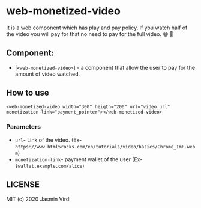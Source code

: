 # web-monetized-video
It is a web component which has play and pay policy. If you watch half of the video you will pay for that no need to pay for the full video. :smile: :dancer:


## Component:
* [`<web-monetized-video>`] - a component that allow the user to pay for the amount of video watched.

## How to use
```<web-monetized-video width="300" heigth="200" url="video_url" monetization-link="payment_pointer"></web-monetized-video>```

### Parameters
* `url`- Link of the video. (Ex- `https://www.html5rocks.com/en/tutorials/video/basics/Chrome_ImF.webm`)
* `monetization-link`- payment wallet of the user (Ex- `$wallet.example.com/alice`)
## LICENSE

MIT (c) 2020 Jasmin Virdi